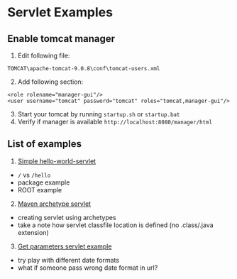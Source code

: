 # Servlet Examples

## Enable tomcat manager

1. Edit following file:
```
TOMCAT\apache-tomcat-9.0.8\conf\tomcat-users.xml
```
2. Add following section:
```
<role rolename="manager-gui"/>
<user username="tomcat" password="tomcat" roles="tomcat,manager-gui"/>
```
3. Start your tomcat by running `startup.sh` or `startup.bat`
4. Verify if manager is available `http://localhost:8080/manager/html`

## List of examples
1. [Simple hello-world-servlet](00_hello-world-servlet/README.md)
- `/` vs `/hello`
- package example
- ROOT example

2. [Maven archetype servlet](01_maven-current-date-servlet/README.md)
- creating servlet using archetypes
- take a note how servlet classfile location is defined (no .class/.java extension)

3. [Get parameters servlet example](02_maven-current-date-format-servlet/README.md)
- try play with different date formats
- what if someone pass wrong date format in url?
